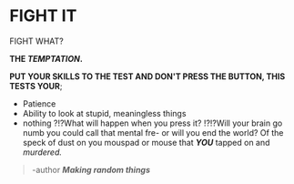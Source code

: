 # FIGHT IT
FIGHT WHAT?

**THE _TEMPTATION_.**

**PUT YOUR SKILLS TO THE TEST AND DON'T PRESS THE BUTTON, THIS TESTS YOUR**;
- Patience
- Ability to look at stupid, meaningless things
- nothing
?!?What will happen when you press it?
!?!?Will your brain go numb you could call that mental fre- or will you end the world? Of the speck of dust on you mouspad or mouse that **_YOU_** tapped on and _murdered._
>-author ***Making random things***
